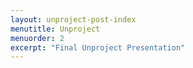 ```yaml
---
layout: unproject-post-index
menutitle: Unproject
menuorder: 2
excerpt: "Final Unproject Presentation"
---
```

